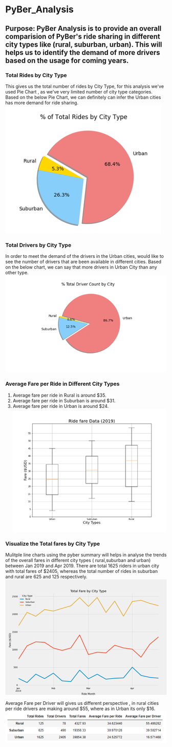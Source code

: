 # PyBer_Analysis

## Purpose: PyBer Analysis is to provide an overall comparision of PyBer's ride sharing in different city types like (rural, suburban, urban). This will helps us to identify the demand of more drivers based on the usage for coming years.

### Total Rides by City Type
This gives us the total number of rides by City Type, for this analysis we've used Pie Chart , as we've very limited number of city type categories.
Based on the below Pie Chart, we can definitely can infer the Urban cities has more demand for ride sharing. <br/>
![TotalRidesByCityType](/analysis/TotalRidesByCityType.png) <br/>

### Total Drivers by City Type
In order to meet the demand of the drivers in the Urban cities, would like to see the number of drivers that are been available in different cities. Based on the below chart, we can say that more drivers in Urban City than any other type.<br/>
![TotalDriversByCityType](/analysis/Fig6.png) <br/>

### Average Fare per Ride in Different City Types
1. Average fare per ride in Rural  is around $35.
1. Average fare per ride in Suburban is around $31.
1. Average fare per ride in Urban is around $24.
![AverageFarePerRide](/analysis/Fig3.png) <br/>

### Visualize the Total fares by City Type
Mulitple line charts using the pyber summary will helps in analyse the trends of the overall fares in different city types ( rural,suburban and urban) between Jan 2019 and Apr 2019. There are total 1625 riders in urban city with total fares of $2405,  whereas the total number of rides in suburban and rural are 625 and 125 respectively. 
![AverageFarePerRide](/analysis/PyBer_fare_summary.png) <br/>

Average Fare per  Driver will gives us different perspective , in rural cities per ride drivers are making around $55, where as in Urban its only $16.
![AverageFarePerDriver](/analysis/Fig7.png) <br/>

